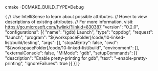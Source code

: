 cmake -DCMAKE_BUILD_TYPE=Debug <path>

{
    // Use IntelliSense to learn about possible attributes.
    // Hover to view descriptions of existing attributes.
    // For more information, visit: https://go.microsoft.com/fwlink/?linkid=830387
    "version": "0.2.0",
    "configurations": [{
        "name": "(gdb) Launch",
        "type": "cppdbg",
        "request": "launch",
        "program": "${workspaceFolder}/code/10-linked-list/build/testing",
        "args": [],
        "stopAtEntry": false,
        "cwd": "${workspaceFolder}/code/10-linked-list/build",
        "environment": [],
        "externalConsole": false,
        "MIMode": "gdb",
        "setupCommands": [{
            "description": "Enable pretty-printing for gdb",
            "text": "-enable-pretty-printing",
            "ignoreFailures": true
        }]
    }]
}